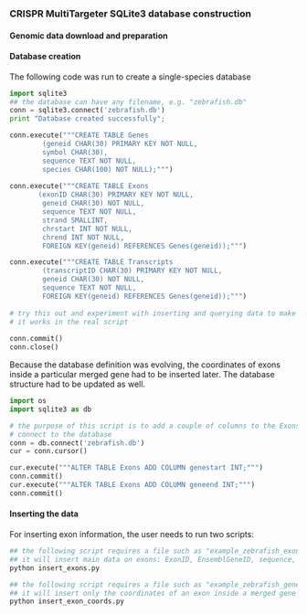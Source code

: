 ### CRISPR MultiTargeter SQLite3 database construction

#### Genomic data download and preparation

#### Database creation

The following code was run to create a single-species database

```python
import sqlite3
## the database can have any filename, e.g. "zebrafish.db"
conn = sqlite3.connect('zebrafish.db')
print "Database created successfully";

conn.execute("""CREATE TABLE Genes 
		(geneid CHAR(30) PRIMARY KEY NOT NULL, 
		symbol CHAR(30), 
		sequence TEXT NOT NULL,
		species CHAR(100) NOT NULL);""")
  		
conn.execute("""CREATE TABLE Exons
       (exonID CHAR(30) PRIMARY KEY	NOT NULL,
		geneid CHAR(30) NOT NULL,
		sequence TEXT NOT NULL,
		strand SMALLINT,
		chrstart INT NOT NULL,
        chrend INT NOT NULL,
		FOREIGN KEY(geneid) REFERENCES Genes(geneid));""") 

conn.execute("""CREATE TABLE Transcripts 
		(transcriptID CHAR(30) PRIMARY KEY NOT NULL,
		geneid CHAR(30) NOT NULL,
		sequence TEXT NOT NULL,
		FOREIGN KEY(geneid) REFERENCES Genes(geneid));""")
		
# try this out and experiment with inserting and querying data to make sure
# it works in the real script
		
conn.commit()
conn.close()
```

Because the database definition was evolving, the coordinates of exons inside a particular merged gene had to be inserted later. The database structure had to be updated as well.
```python
import os
import sqlite3 as db

# the purpose of this script is to add a couple of columns to the Exons table
# connect to the database
conn = db.connect('zebrafish.db')
cur = conn.cursor()

cur.execute("""ALTER TABLE Exons ADD COLUMN genestart INT;""")
conn.commit()
cur.execute("""ALTER TABLE Exons ADD COLUMN geneend INT;""")
conn.commit()
```

#### Inserting the data

For inserting exon information, the user needs to run two scripts:

```python
## the following script requires a file such as "example_zebrafish_exon_table.txt"
## it will insert main data on exons: ExonID, EnsemblGeneID, sequence, strand and chromosome coordinates
python insert_exons.py

## the following script requires a file such as "example_zebrafish_gene-exon_table.txt"
## it will insert only the coordinates of an exon inside a merged gene model
python insert_exon_coords.py
```



